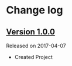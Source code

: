 # Change log

## [Version 1.0.0](https://github.com/efremidze/Haptic/releases/tag/1.0.0)
Released on 2017-04-07

- Created Project
